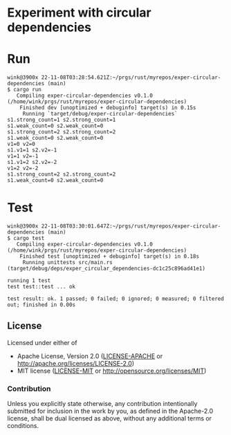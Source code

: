 # Experiment with circular dependencies

# Run

```
wink@3900x 22-11-08T03:28:54.621Z:~/prgs/rust/myrepos/exper-circular-dependencies (main)
$ cargo run
   Compiling exper-circular-dependencies v0.1.0 (/home/wink/prgs/rust/myrepos/exper-circular-dependencies)
    Finished dev [unoptimized + debuginfo] target(s) in 0.15s
     Running `target/debug/exper-circular-dependencies`
s1.strong_count=1 s2.strong_count=1
s1.weak_count=0 s2.weak_count=0
s1.strong_count=2 s2.strong_count=2
s1.weak_count=0 s2.weak_count=0
v1=0 v2=0
s1.v1=1 s2.v2=-1
v1=1 v2=-1
s1.v1=2 s2.v2=-2
v1=2 v2=-2
s1.strong_count=2 s2.strong_count=2
s1.weak_count=0 s2.weak_count=0
```

# Test

```
wink@3900x 22-11-08T03:30:01.647Z:~/prgs/rust/myrepos/exper-circular-dependencies (main)
$ cargo test
   Compiling exper-circular-dependencies v0.1.0 (/home/wink/prgs/rust/myrepos/exper-circular-dependencies)
    Finished test [unoptimized + debuginfo] target(s) in 0.18s
     Running unittests src/main.rs (target/debug/deps/exper_circular_dependencies-dc1c25c896ad41e1)

running 1 test
test test::test ... ok

test result: ok. 1 passed; 0 failed; 0 ignored; 0 measured; 0 filtered out; finished in 0.00s
```

## License

Licensed under either of

- Apache License, Version 2.0 ([LICENSE-APACHE](LICENSE-APACHE) or http://apache.org/licenses/LICENSE-2.0)
- MIT license ([LICENSE-MIT](LICENSE-MIT) or http://opensource.org/licenses/MIT)

### Contribution

Unless you explicitly state otherwise, any contribution intentionally submitted
for inclusion in the work by you, as defined in the Apache-2.0 license, shall
be dual licensed as above, without any additional terms or conditions.
